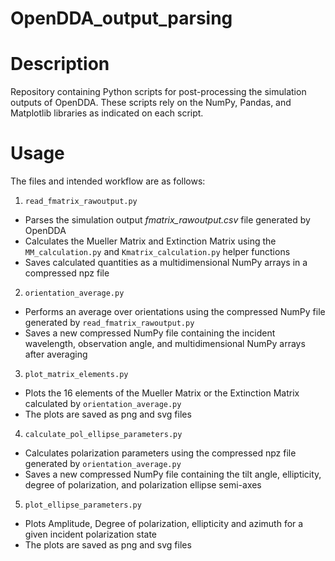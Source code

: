 # OpenDDA_output_parsing

# Description
Repository containing Python scripts for post-processing the simulation outputs of OpenDDA. These scripts rely on the NumPy, Pandas, and Matplotlib libraries as indicated on each script.

# Usage

The files and intended workflow are as follows:

 1. `read_fmatrix_rawoutput.py`

- Parses the simulation output *fmatrix_rawoutput.csv* file generated by OpenDDA
- Calculates the Mueller Matrix and Extinction Matrix using the `MM_calculation.py` and `Kmatrix_calculation.py` helper functions
- Saves calculated quantities as a multidimensional NumPy arrays in a compressed npz file

2. `orientation_average.py`

- Performs an average over orientations using the compressed NumPy file generated by `read_fmatrix_rawoutput.py` 
- Saves a new compressed NumPy file containing the incident wavelength, observation angle, and multidimensional NumPy arrays after averaging

3. `plot_matrix_elements.py`  
- Plots the 16 elements of the Mueller Matrix or the Extinction Matrix calculated by `orientation_average.py`
- The plots are saved as png and svg files

4. `calculate_pol_ellipse_parameters.py`

- Calculates polarization parameters using the compressed npz file generated by `orientation_average.py`
- Saves a new compressed NumPy file containing the tilt angle, ellipticity, degree of polarization, and polarization ellipse semi-axes

5. `plot_ellipse_parameters.py`

- Plots Amplitude, Degree of polarization, ellipticity and azimuth for a given incident polarization state
- The plots are saved as png and svg files
